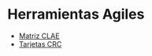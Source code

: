 # Herramientas Agiles

- [Matriz CLAE](https://drive.google.com/file/d/1HtrqIQ6a9mkTdS0UWsOlKsbsnLm4NM3J/view?usp=sharing)
- [Tarjetas CRC](https://ucesvirtual-my.sharepoint.com/:x:/g/personal/ramiro_marcos_morales_comunidad_uces_edu_ar/EWT9MzTm7CFAlax1E374Od8BLX114N8w785Cty0uWkFdHw?e=41inPQ)
